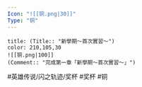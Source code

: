 ```yaml
---
Icon: "![[铜.png|30]]"
Type: "铜"
---
```

```ad-ed-sen-1-brozen
title: (Title:: "新學期～首次實習～")
color: 210,105,30
![[铜.png|100]]
(Comment:: "完成第一章「新學期～首次實習～」")
```

#英雄传说/闪之轨迹/奖杯  #奖杯 #铜